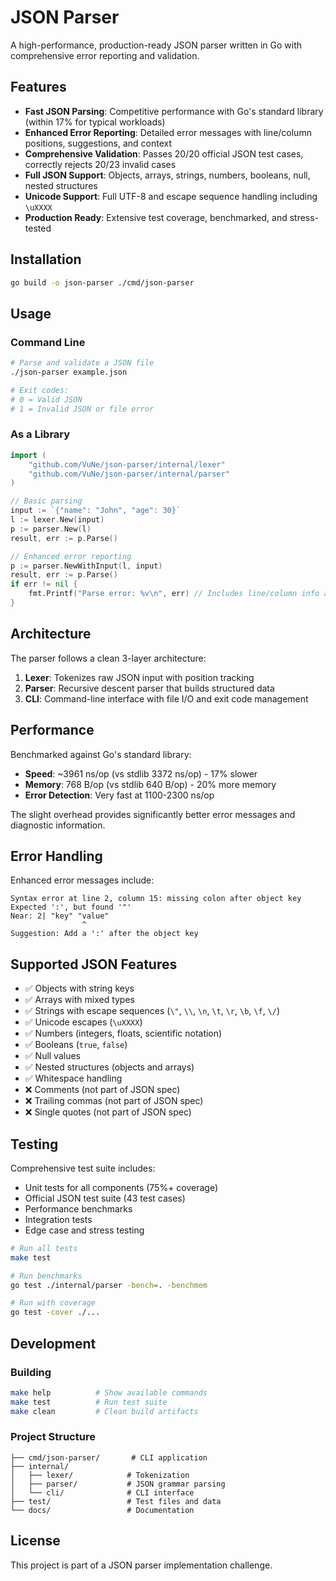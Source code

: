 # JSON Parser

A high-performance, production-ready JSON parser written in Go with comprehensive error reporting and validation.

## Features

- **Fast JSON Parsing**: Competitive performance with Go's standard library (within 17% for typical workloads)
- **Enhanced Error Reporting**: Detailed error messages with line/column positions, suggestions, and context
- **Comprehensive Validation**: Passes 20/20 official JSON test cases, correctly rejects 20/23 invalid cases
- **Full JSON Support**: Objects, arrays, strings, numbers, booleans, null, nested structures
- **Unicode Support**: Full UTF-8 and escape sequence handling including `\uXXXX`
- **Production Ready**: Extensive test coverage, benchmarked, and stress-tested

## Installation

```bash
go build -o json-parser ./cmd/json-parser
```

## Usage

### Command Line

```bash
# Parse and validate a JSON file
./json-parser example.json

# Exit codes:
# 0 = Valid JSON
# 1 = Invalid JSON or file error
```

### As a Library

```go
import (
    "github.com/VuNe/json-parser/internal/lexer"
    "github.com/VuNe/json-parser/internal/parser"
)

// Basic parsing
input := `{"name": "John", "age": 30}`
l := lexer.New(input)
p := parser.New(l)
result, err := p.Parse()

// Enhanced error reporting  
p := parser.NewWithInput(l, input)
result, err := p.Parse()
if err != nil {
    fmt.Printf("Parse error: %v\n", err) // Includes line/column info and suggestions
}
```

## Architecture

The parser follows a clean 3-layer architecture:

1. **Lexer**: Tokenizes raw JSON input with position tracking
2. **Parser**: Recursive descent parser that builds structured data
3. **CLI**: Command-line interface with file I/O and exit code management

## Performance

Benchmarked against Go's standard library:
- **Speed**: ~3961 ns/op (vs stdlib 3372 ns/op) - 17% slower
- **Memory**: 768 B/op (vs stdlib 640 B/op) - 20% more memory  
- **Error Detection**: Very fast at 1100-2300 ns/op

The slight overhead provides significantly better error messages and diagnostic information.

## Error Handling

Enhanced error messages include:

```
Syntax error at line 2, column 15: missing colon after object key
Expected ':', but found '"'
Near: 2| "key" "value"
                ^
Suggestion: Add a ':' after the object key
```

## Supported JSON Features

- ✅ Objects with string keys
- ✅ Arrays with mixed types
- ✅ Strings with escape sequences (`\"`, `\\`, `\n`, `\t`, `\r`, `\b`, `\f`, `\/`)
- ✅ Unicode escapes (`\uXXXX`)
- ✅ Numbers (integers, floats, scientific notation)
- ✅ Booleans (`true`, `false`)
- ✅ Null values
- ✅ Nested structures (objects and arrays)
- ✅ Whitespace handling
- ❌ Comments (not part of JSON spec)
- ❌ Trailing commas (not part of JSON spec)
- ❌ Single quotes (not part of JSON spec)

## Testing

Comprehensive test suite includes:
- Unit tests for all components (75%+ coverage)
- Official JSON test suite (43 test cases)
- Performance benchmarks  
- Integration tests
- Edge case and stress testing

```bash
# Run all tests
make test

# Run benchmarks
go test ./internal/parser -bench=. -benchmem

# Run with coverage
go test -cover ./...
```

## Development

### Building
```bash
make help          # Show available commands
make test          # Run test suite
make clean         # Clean build artifacts
```

### Project Structure
```
├── cmd/json-parser/       # CLI application
├── internal/
│   ├── lexer/            # Tokenization
│   ├── parser/           # JSON grammar parsing  
│   └── cli/              # CLI interface
├── test/                 # Test files and data
└── docs/                 # Documentation
```

## License

This project is part of a JSON parser implementation challenge.